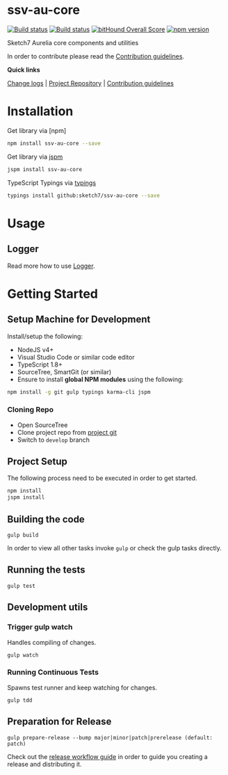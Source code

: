 [projectUri]: https://github.com/sketch7/ssv-au-core
[projectGit]: https://github.com/sketch7/ssv-au-core.git
[changeLog]: ./doc/CHANGELOG.md

[contribWiki]: ./doc/CONTRIBUTION.md
[releaseWorkflowWiki]: ./doc/RELEASE-WORKFLOW.md

[jspm]: http://jspm.io
[typings]: https://github.com/typings/typings

# ssv-au-core
[![Build status](https://ci.appveyor.com/api/projects/status/2e0an5hvxtfs08mf?svg=true)](https://ci.appveyor.com/project/chiko/ssv-au-core)
[![Build status](https://ci.appveyor.com/api/projects/status/2e0an5hvxtfs08mf/branch/master?svg=true)](https://ci.appveyor.com/project/chiko/ssv-au-core/branch/master)
[![bitHound Overall Score](https://www.bithound.io/github/sketch7/ssv-au-core/badges/score.svg)](https://www.bithound.io/github/sketch7/ssv-au-core)
[![npm version](https://badge.fury.io/js/ssv-au-core.svg)](https://badge.fury.io/js/ssv-au-core)

Sketch7 Aurelia core components and utilities

In order to contribute please read the [Contribution guidelines][contribWiki].

**Quick links**

[Change logs][changeLog] | [Project Repository][projectUri] | [Contribution guidelines][contribWiki]

# Installation

Get library via [npm]
```bash
npm install ssv-au-core --save
```

Get library via [jspm]
```bash
jspm install ssv-au-core
```

TypeScript Typings via [typings]
```bash
typings install github:sketch7/ssv-au-core --save
```

# Usage

## Logger
Read more how to use [Logger](./src/logging/README.md).


# Getting Started

## Setup Machine for Development
Install/setup the following:

- NodeJS v4+
- Visual Studio Code or similar code editor
- TypeScript 1.8+
- SourceTree, SmartGit (or similar)
- Ensure to install **global NPM modules** using the following:


```bash
npm install -g git gulp typings karma-cli jspm
```


### Cloning Repo

- Open SourceTree
- Clone project repo from [project git][projectGit]
- Switch to `develop` branch


## Project Setup
The following process need to be executed in order to get started.

```bash
npm install
jspm install
```


## Building the code

```
gulp build
```
In order to view all other tasks invoke `gulp` or check the gulp tasks directly.

## Running the tests

```
gulp test
```


## Development utils

### Trigger gulp watch
Handles compiling of changes.
```
gulp watch
```


### Running Continuous Tests
Spawns test runner and keep watching for changes.
```
gulp tdd
```


## Preparation for Release

```
gulp prepare-release --bump major|minor|patch|prerelease (default: patch)
```
Check out the [release workflow guide][releaseWorkflowWiki] in order to guide you creating a release and distributing it.